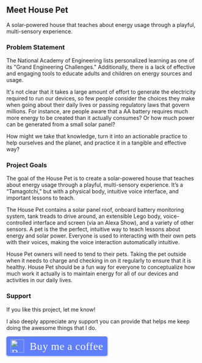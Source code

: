 ## Meet House Pet

A solar-powered house that teaches about energy usage through a playful, multi-sensory experience.

### Problem Statement
The National Academy of Engineering lists personalized learning as one of its "Grand Engineering Challenges." Additionally, there is a lack of effective and engaging tools to educate adults and children on energy sources and usage.

It's not clear that it takes a large amount of effort to generate the electricity required to run our devices, so few people consider the choices they make when going about their daily lives or passing regulatory laws that govern millions. For instance, are people aware that a AA battery requires much more energy to be created than it actually consumes? Or how much power can be generated from a small solar panel?

How might we take that knowledge, turn it into an actionable practice to help ourselves and the planet, and practice it in a tangible and effective way?

### Project Goals
The goal of the House Pet is to create a solar-powered house that teaches about energy usage through a playful, multi-sensory experience. It’s a “Tamagotchi," but with a physical body, intuitive voice interface, and important lessons to teach.

The House Pet contains a solar panel roof, onboard battery monitoring system, tank treads to drive around, an extensible Lego body, voice-controlled interface and screen (via an Alexa Show), and a variety of other sensors. A pet is the the perfect, intuitive way to teach lessons about energy and solar power. Everyone is used to interacting with their own pets with their voices, making the voice interaction automatically intuitive.

House Pet owners will need to tend to their pets. Taking the pet outside when it needs to charge and checking in on it regularly to ensure that it is healthy. House Pet should be a fun way for everyone to conceptualize how much work it actually is to maintain energy for all of our devices and activities in our daily lives.

### Support

If you like this project, let me know!

I also deeply appreciate any support you can provide that helps me keep doing the awesome things that I do.

<style>.bmc-button img{height: 34px !important;width: 35px !important;margin-bottom: 1px !important;box-shadow: none !important;border: none !important;vertical-align: middle !important;}.bmc-button{padding: 7px 10px 7px 10px !important;line-height: 35px !important;height:51px !important;min-width:217px !important;text-decoration: none !important;display:inline-flex !important;color:#ffffff !important;background-color:#5F7FFF !important;border-radius: 5px !important;border: 1px solid transparent !important;padding: 7px 10px 7px 10px !important;font-size: 28px !important;letter-spacing:0.6px !important;box-shadow: 0px 1px 2px rgba(190, 190, 190, 0.5) !important;-webkit-box-shadow: 0px 1px 2px 2px rgba(190, 190, 190, 0.5) !important;margin: 0 auto !important;font-family:'Cookie', cursive !important;-webkit-box-sizing: border-box !important;box-sizing: border-box !important;-o-transition: 0.3s all linear !important;-webkit-transition: 0.3s all linear !important;-moz-transition: 0.3s all linear !important;-ms-transition: 0.3s all linear !important;transition: 0.3s all linear !important;}.bmc-button:hover, .bmc-button:active, .bmc-button:focus {-webkit-box-shadow: 0px 1px 2px 2px rgba(190, 190, 190, 0.5) !important;text-decoration: none !important;box-shadow: 0px 1px 2px 2px rgba(190, 190, 190, 0.5) !important;opacity: 0.85 !important;color:#ffffff !important;}</style><link href="https://fonts.googleapis.com/css?family=Cookie" rel="stylesheet"><a class="bmc-button" target="_blank" href="https://www.buymeacoffee.com/9bK6Dfj"><img src="https://cdn.buymeacoffee.com/buttons/bmc-new-btn-logo.svg" alt="Buy me a coffee"><span style="margin-left:15px;font-size:28px !important;">Buy me a coffee</span></a>
